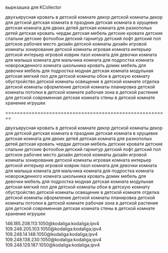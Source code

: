 вырезашка для KCollector

двухъярусная кровать в детской комнате
декор детской комнаты
декор для детской
детская комната в праздник
детская комната в хрущевке
детская комната для двоих детей
детская комната для разнополых детей
детская кровать чердак
детская мебель
детские кровати
детские спальни
детские фотообои
детский гарнитур
детский лофт
детский пол
детское рабочее место
дизайн детской комнаты
дизайн игровой комнаты
зонирование детской комнаты
игровая комната
интерьер детской
интерьер игровой
коврик пазл
комната для девочки
комната для малыша
комната для мальчика
комната для подростка
комната новорожденного
комната школьника
кровать домик
мебель для девочки
мебель для подростка
модная детская комната
модульная детская
мягкий пол для детской комнаты
обои в детскую комнату
обустройство детской комнаты
освещение в детской комнате
отделка детской комнаты
оформление детской комнаты
планировка детской комнаты
потолки в детской комнате
рабочая зона в детской
растения для детской
современная детская комната
стены в детской комнате
хранение игрушек



========================================================




двухъярусная кровать в детской комнате
декор детской комнаты
декор для детской
детская комната в праздник
детская комната в хрущевке
детская комната для двоих детей
детская комната для разнополых детей
детская кровать чердак
детская мебель
детские кровати
детские спальни
детские фотообои
детский гарнитур
детский лофт
детский пол
детское рабочее место
дизайн детской комнаты
дизайн игровой комнаты
зонирование детской комнаты
игровая комната
интерьер детской
интерьер игровой
коврик пазл
комната для девочки
комната для малыша
комната для мальчика
комната для подростка
комната новорожденного
комната школьника
кровать домик
мебель для девочки
мебель для подростка
модная детская комната
модульная детская
мягкий пол для детской комнаты
обои в детскую комнату
обустройство детской комнаты
освещение в детской комнате
отделка детской комнаты
оформление детской комнаты
планировка детской комнаты
потолки в детской комнате
рабочая зона в детской
растения для детской
современная детская комната
стены в детской комнате
хранение игрушек

146.185.208.113:1050@kodaliga:kodaliga;ipv4
109.248.205.103:1050@kodaliga:kodaliga;ipv4
109.248.14.148:1050@kodaliga:kodaliga;ipv4
109.248.138.230:1050@kodaliga:kodaliga;ipv4
109.248.129.187:1050@kodaliga:kodaliga;ipv4
